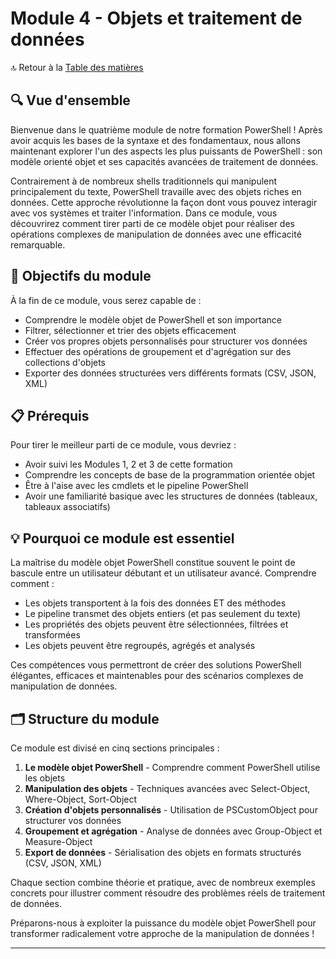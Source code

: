 # Module 4 - Objets et traitement de données

🔝 Retour à la [Table des matières](/SOMMAIRE.md)

## 🔍 Vue d'ensemble

Bienvenue dans le quatrième module de notre formation PowerShell ! Après avoir acquis les bases de la syntaxe et des fondamentaux, nous allons maintenant explorer l'un des aspects les plus puissants de PowerShell : son modèle orienté objet et ses capacités avancées de traitement de données.

Contrairement à de nombreux shells traditionnels qui manipulent principalement du texte, PowerShell travaille avec des objets riches en données. Cette approche révolutionne la façon dont vous pouvez interagir avec vos systèmes et traiter l'information. Dans ce module, vous découvrirez comment tirer parti de ce modèle objet pour réaliser des opérations complexes de manipulation de données avec une efficacité remarquable.

## 🎯 Objectifs du module

À la fin de ce module, vous serez capable de :

- Comprendre le modèle objet de PowerShell et son importance
- Filtrer, sélectionner et trier des objets efficacement
- Créer vos propres objets personnalisés pour structurer vos données
- Effectuer des opérations de groupement et d'agrégation sur des collections d'objets
- Exporter des données structurées vers différents formats (CSV, JSON, XML)

## 📋 Prérequis

Pour tirer le meilleur parti de ce module, vous devriez :

- Avoir suivi les Modules 1, 2 et 3 de cette formation
- Comprendre les concepts de base de la programmation orientée objet
- Être à l'aise avec les cmdlets et le pipeline PowerShell
- Avoir une familiarité basique avec les structures de données (tableaux, tableaux associatifs)

## 💡 Pourquoi ce module est essentiel

La maîtrise du modèle objet PowerShell constitue souvent le point de bascule entre un utilisateur débutant et un utilisateur avancé. Comprendre comment :

- Les objets transportent à la fois des données ET des méthodes
- Le pipeline transmet des objets entiers (et pas seulement du texte)
- Les propriétés des objets peuvent être sélectionnées, filtrées et transformées
- Les objets peuvent être regroupés, agrégés et analysés

Ces compétences vous permettront de créer des solutions PowerShell élégantes, efficaces et maintenables pour des scénarios complexes de manipulation de données.

## 🗂️ Structure du module

Ce module est divisé en cinq sections principales :

1. **Le modèle objet PowerShell** - Comprendre comment PowerShell utilise les objets
2. **Manipulation des objets** - Techniques avancées avec Select-Object, Where-Object, Sort-Object
3. **Création d'objets personnalisés** - Utilisation de PSCustomObject pour structurer vos données
4. **Groupement et agrégation** - Analyse de données avec Group-Object et Measure-Object
5. **Export de données** - Sérialisation des objets en formats structurés (CSV, JSON, XML)

Chaque section combine théorie et pratique, avec de nombreux exemples concrets pour illustrer comment résoudre des problèmes réels de traitement de données.

Préparons-nous à exploiter la puissance du modèle objet PowerShell pour transformer radicalement votre approche de la manipulation de données !

---

